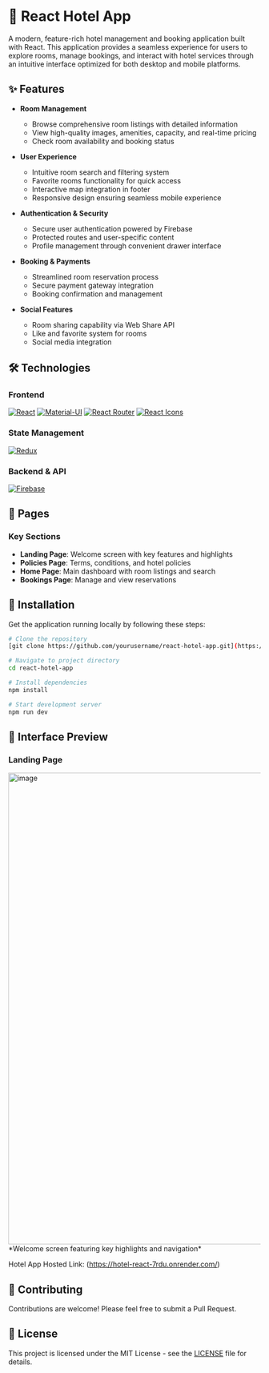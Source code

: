 # 🏨 React Hotel App

A modern, feature-rich hotel management and booking application built with React. This application provides a seamless experience for users to explore rooms, manage bookings, and interact with hotel services through an intuitive interface optimized for both desktop and mobile platforms.

## ✨ Features

- **Room Management**
  - Browse comprehensive room listings with detailed information
  - View high-quality images, amenities, capacity, and real-time pricing
  - Check room availability and booking status

- **User Experience**
  - Intuitive room search and filtering system
  - Favorite rooms functionality for quick access
  - Interactive map integration in footer
  - Responsive design ensuring seamless mobile experience

- **Authentication & Security**
  - Secure user authentication powered by Firebase
  - Protected routes and user-specific content
  - Profile management through convenient drawer interface

- **Booking & Payments**
  - Streamlined room reservation process
  - Secure payment gateway integration
  - Booking confirmation and management

- **Social Features**
  - Room sharing capability via Web Share API
  - Like and favorite system for rooms
  - Social media integration

## 🛠️ Technologies

### Frontend
[![React](https://img.shields.io/badge/React-Vite-61DAFB?style=for-the-badge&logo=react&logoColor=black)](https://reactjs.org/)
[![Material-UI](https://img.shields.io/badge/Material--UI-0081CB?style=for-the-badge&logo=material-ui&logoColor=white)](https://material-ui.com/)
[![React Router](https://img.shields.io/badge/React_Router-CA4245?style=for-the-badge&logo=react-router&logoColor=white)](https://reactrouter.com/)
[![React Icons](https://img.shields.io/badge/React_Icons-61DAFB?style=for-the-badge&logo=react&logoColor=black)](https://react-icons.github.io/react-icons/)

### State Management
[![Redux](https://img.shields.io/badge/Redux-764ABC?style=for-the-badge&logo=redux&logoColor=white)](https://redux.js.org/)

### Backend & API
[![Firebase](https://img.shields.io/badge/Firebase-FFCA28?style=for-the-badge&logo=firebase&logoColor=black)](https://firebase.google.com/)

## 📱 Pages

### Key Sections
- **Landing Page**: Welcome screen with key features and highlights
- **Policies Page**: Terms, conditions, and hotel policies
- **Home Page**: Main dashboard with room listings and search
- **Bookings Page**: Manage and view reservations

## 🚀 Installation

Get the application running locally by following these steps:

```bash
# Clone the repository
[git clone https://github.com/yourusername/react-hotel-app.git](https://github.com/AlsonAfrica/Hotel-React.git)

# Navigate to project directory
cd react-hotel-app

# Install dependencies
npm install

# Start development server
npm run dev
```

## 📸 Interface Preview

### Landing Page
<img width="942" alt="image" src="https://github.com/user-attachments/assets/4d33f90c-afc0-4d5f-a79c-ed8da3d5ed58" />
*Welcome screen featuring key highlights and navigation*

Hotel App Hosted Link: (https://hotel-react-7rdu.onrender.com/)

## 🤝 Contributing

Contributions are welcome! Please feel free to submit a Pull Request.

## 📄 License

This project is licensed under the MIT License - see the [LICENSE](LICENSE) file for details.
